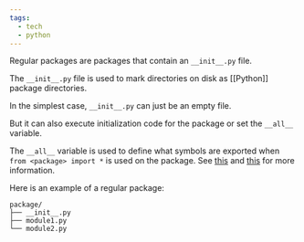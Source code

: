 ```yaml
---
tags:
  - tech
  - python
---
```

Regular packages are packages that contain an `__init__.py` file.

The `__init__.py` file is used to mark directories on disk as [[Python]] package directories.

In the simplest case, `__init__.py` can just be an empty file.

But it can also execute initialization code for the package or set the `__all__` variable.

The `__all__` variable is used to define what symbols are exported when `from <package> import *` is used on the package.
See [this](https://docs.python.org/3/tutorial/modules.html#importing-from-a-package) and [this](https://stackoverflow.com/questions/44834/what-does-all-mean-in-python) for more information.

Here is an example of a regular package:

```
package/
├── __init__.py
├── module1.py
└── module2.py
```